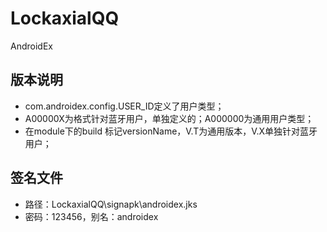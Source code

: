 # LockaxialQQ
AndroidEx


## 版本说明 ##
- com.androidex.config.USER_ID定义了用户类型；
- A00000X为格式针对蓝牙用户，单独定义的；A000000为通用用户类型；
- 在module下的build 标记versionName，V.T为通用版本，V.X单独针对蓝牙用户；

## 签名文件 ##
- 路径：LockaxialQQ\signapk\androidex.jks
- 密码：123456，别名：androidex